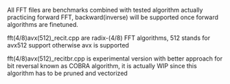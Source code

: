 All FFT files are benchmarks combined with tested algorithm actually practicing forward FFT, backward(inverse) will be supported once forward algorithms are finetuned.

fft(4/8)avx(512)_recit.cpp are radix-(4/8) FFT algorithms, 512 stands for avx512 support otherwise avx is supported

fft(4/8)avx(512)_recitbr.cpp is experimental version with better approach for bit reversal known as COBRA algorithm, it is actually WIP since this algorithm has to be pruned and vectorized

